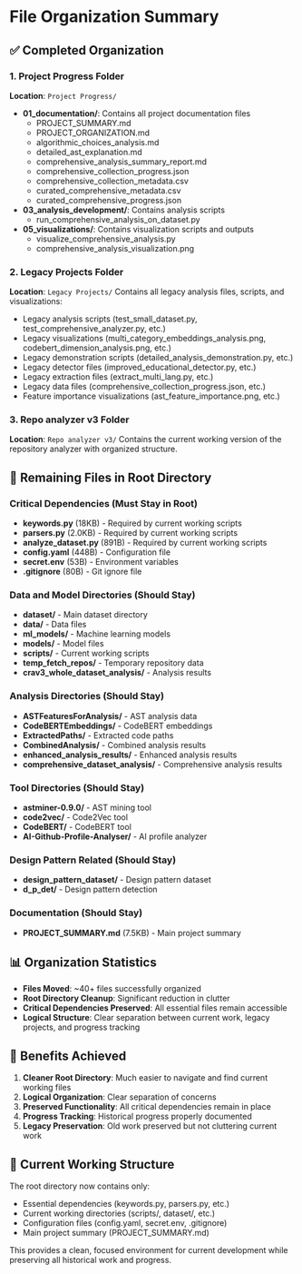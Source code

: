 # File Organization Summary

## ✅ Completed Organization

### 1. Project Progress Folder
**Location**: `Project Progress/`
- **01_documentation/**: Contains all project documentation files
  - PROJECT_SUMMARY.md
  - PROJECT_ORGANIZATION.md
  - algorithmic_choices_analysis.md
  - detailed_ast_explanation.md
  - comprehensive_analysis_summary_report.md
  - comprehensive_collection_progress.json
  - comprehensive_collection_metadata.csv
  - curated_comprehensive_metadata.csv
  - curated_comprehensive_progress.json
- **03_analysis_development/**: Contains analysis scripts
  - run_comprehensive_analysis_on_dataset.py
- **05_visualizations/**: Contains visualization scripts and outputs
  - visualize_comprehensive_analysis.py
  - comprehensive_analysis_visualization.png

### 2. Legacy Projects Folder
**Location**: `Legacy Projects/`
Contains all legacy analysis files, scripts, and visualizations:
- Legacy analysis scripts (test_small_dataset.py, test_comprehensive_analyzer.py, etc.)
- Legacy visualizations (multi_category_embeddings_analysis.png, codebert_dimension_analysis.png, etc.)
- Legacy demonstration scripts (detailed_analysis_demonstration.py, etc.)
- Legacy detector files (improved_educational_detector.py, etc.)
- Legacy extraction files (extract_multi_lang.py, etc.)
- Legacy data files (comprehensive_collection_progress.json, etc.)
- Feature importance visualizations (ast_feature_importance.png, etc.)

### 3. Repo analyzer v3 Folder
**Location**: `Repo analyzer v3/`
Contains the current working version of the repository analyzer with organized structure.

## 🔄 Remaining Files in Root Directory

### Critical Dependencies (Must Stay in Root)
- **keywords.py** (18KB) - Required by current working scripts
- **parsers.py** (2.0KB) - Required by current working scripts
- **analyze_dataset.py** (891B) - Required by current working scripts
- **config.yaml** (448B) - Configuration file
- **secret.env** (53B) - Environment variables
- **.gitignore** (80B) - Git ignore file

### Data and Model Directories (Should Stay)
- **dataset/** - Main dataset directory
- **data/** - Data files
- **ml_models/** - Machine learning models
- **models/** - Model files
- **scripts/** - Current working scripts
- **temp_fetch_repos/** - Temporary repository data
- **crav3_whole_dataset_analysis/** - Analysis results

### Analysis Directories (Should Stay)
- **ASTFeaturesForAnalysis/** - AST analysis data
- **CodeBERTEmbeddings/** - CodeBERT embeddings
- **ExtractedPaths/** - Extracted code paths
- **CombinedAnalysis/** - Combined analysis results
- **enhanced_analysis_results/** - Enhanced analysis results
- **comprehensive_dataset_analysis/** - Comprehensive analysis results

### Tool Directories (Should Stay)
- **astminer-0.9.0/** - AST mining tool
- **code2vec/** - Code2Vec tool
- **CodeBERT/** - CodeBERT tool
- **AI-Github-Profile-Analyser/** - AI profile analyzer

### Design Pattern Related (Should Stay)
- **design_pattern_dataset/** - Design pattern dataset
- **d_p_det/** - Design pattern detection

### Documentation (Should Stay)
- **PROJECT_SUMMARY.md** (7.5KB) - Main project summary

## 📊 Organization Statistics

- **Files Moved**: ~40+ files successfully organized
- **Root Directory Cleanup**: Significant reduction in clutter
- **Critical Dependencies Preserved**: All essential files remain accessible
- **Logical Structure**: Clear separation between current work, legacy projects, and progress tracking

## 🎯 Benefits Achieved

1. **Cleaner Root Directory**: Much easier to navigate and find current working files
2. **Logical Organization**: Clear separation of concerns
3. **Preserved Functionality**: All critical dependencies remain in place
4. **Progress Tracking**: Historical progress properly documented
5. **Legacy Preservation**: Old work preserved but not cluttering current work

## 🔧 Current Working Structure

The root directory now contains only:
- Essential dependencies (keywords.py, parsers.py, etc.)
- Current working directories (scripts/, dataset/, etc.)
- Configuration files (config.yaml, secret.env, .gitignore)
- Main project summary (PROJECT_SUMMARY.md)

This provides a clean, focused environment for current development while preserving all historical work and progress.

